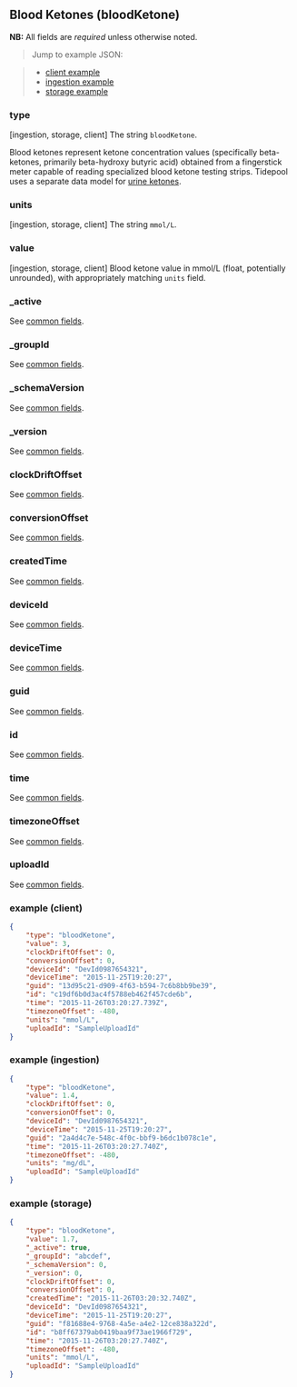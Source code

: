 ## Blood Ketones (bloodKetone)

**NB:** All fields are *required* unless otherwise noted.


> Jump to example JSON:

>  - [client example](#example-client)
>  - [ingestion example](#example-ingestion)
>  - [storage example](#example-storage)


### type

[ingestion, storage, client] The string `bloodKetone`.

Blood ketones represent ketone concentration values (specifically beta-ketones, primarily beta-hydroxy butyric acid) obtained from a fingerstick meter capable of reading specialized blood ketone testing strips. Tidepool uses a separate data model for [urine ketones](urineKetone.md).

<!-- end type -->

### units

[ingestion, storage, client] The string `mmol/L`.

<!-- end units -->

### value

[ingestion, storage, client] Blood ketone value in mmol/L (float, potentially unrounded), with appropriately matching `units` field.

<!-- end value -->

### _active

See [common fields](../common.md).

### _groupId

See [common fields](../common.md).

### _schemaVersion

See [common fields](../common.md).

### _version

See [common fields](../common.md).

### clockDriftOffset

See [common fields](../common.md).

### conversionOffset

See [common fields](../common.md).

### createdTime

See [common fields](../common.md).

### deviceId

See [common fields](../common.md).

### deviceTime

See [common fields](../common.md).

### guid

See [common fields](../common.md).

### id

See [common fields](../common.md).

### time

See [common fields](../common.md).

### timezoneOffset

See [common fields](../common.md).

### uploadId

See [common fields](../common.md).

### example (client)

```json
{
	"type": "bloodKetone",
	"value": 3,
	"clockDriftOffset": 0,
	"conversionOffset": 0,
	"deviceId": "DevId0987654321",
	"deviceTime": "2015-11-25T19:20:27",
	"guid": "13d95c21-d909-4f63-b594-7c6b8bb9be39",
	"id": "c19df6b0d3ac4f5788eb462f457cde6b",
	"time": "2015-11-26T03:20:27.739Z",
	"timezoneOffset": -480,
	"units": "mmol/L",
	"uploadId": "SampleUploadId"
}
```

### example (ingestion)

```json
{
	"type": "bloodKetone",
	"value": 1.4,
	"clockDriftOffset": 0,
	"conversionOffset": 0,
	"deviceId": "DevId0987654321",
	"deviceTime": "2015-11-25T19:20:27",
	"guid": "2a4d4c7e-548c-4f0c-bbf9-b6dc1b078c1e",
	"time": "2015-11-26T03:20:27.740Z",
	"timezoneOffset": -480,
	"units": "mg/dL",
	"uploadId": "SampleUploadId"
}
```

### example (storage)

```json
{
	"type": "bloodKetone",
	"value": 1.7,
	"_active": true,
	"_groupId": "abcdef",
	"_schemaVersion": 0,
	"_version": 0,
	"clockDriftOffset": 0,
	"conversionOffset": 0,
	"createdTime": "2015-11-26T03:20:32.740Z",
	"deviceId": "DevId0987654321",
	"deviceTime": "2015-11-25T19:20:27",
	"guid": "f81688e4-9768-4a5e-a4e2-12ce838a322d",
	"id": "b8ff67379ab0419baa9f73ae1966f729",
	"time": "2015-11-26T03:20:27.740Z",
	"timezoneOffset": -480,
	"units": "mmol/L",
	"uploadId": "SampleUploadId"
}
```
